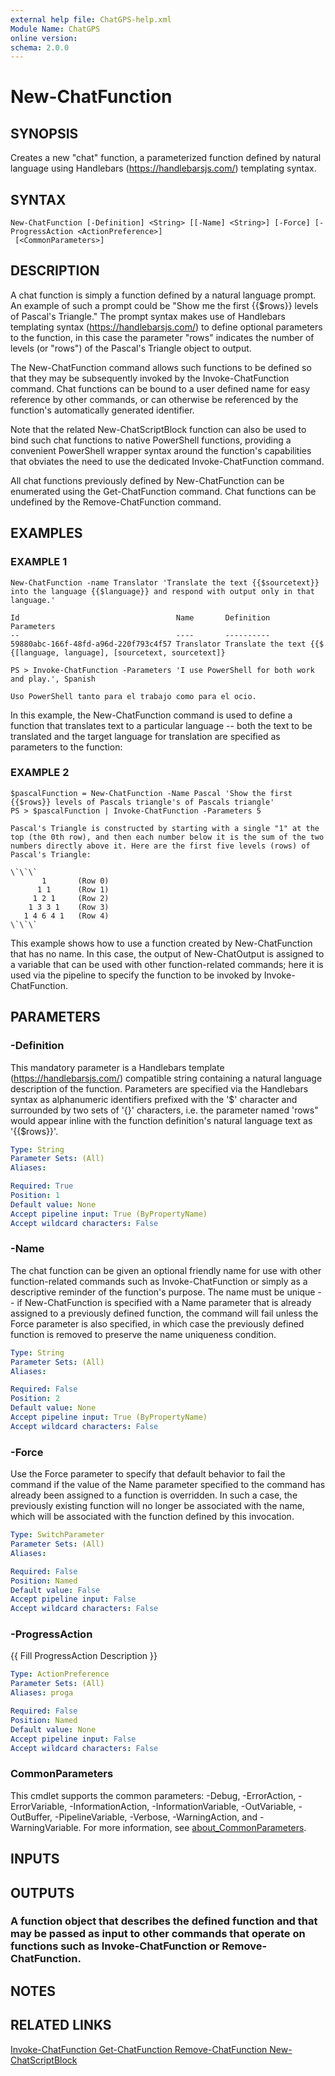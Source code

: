 ```yaml
---
external help file: ChatGPS-help.xml
Module Name: ChatGPS
online version:
schema: 2.0.0
---
```


# New-ChatFunction

## SYNOPSIS
Creates a new "chat" function, a parameterized function defined by natural language using Handlebars (https://handlebarsjs.com/) templating syntax.

## SYNTAX

```
New-ChatFunction [-Definition] <String> [[-Name] <String>] [-Force] [-ProgressAction <ActionPreference>]
 [<CommonParameters>]
```

## DESCRIPTION
A chat function is simply a function defined by a natural language prompt.
An example of such a prompt could be "Show me the first {{$rows}} levels of Pascal's Triangle." The prompt syntax makes use of Handlebars templating syntax (https://handlebarsjs.com/) to define optional parameters to the function, in this case the parameter "rows" indicates the number of levels (or "rows") of the Pascal's Triangle object to output.

The New-ChatFunction command allows such functions to be defined so that they may be subsequently invoked by the Invoke-ChatFunction command.
Chat functions can be bound to a user defined name for easy reference by other commands, or can otherwise be referenced by the function's automatically generated identifier.

Note that the related New-ChatScriptBlock function can also be used to bind such chat functions to native PowerShell functions, providing a convenient PowerShell wrapper syntax around the function's capabilities that obviates the need to use the dedicated Invoke-ChatFunction command.

All chat functions previously defined by New-ChatFunction can be enumerated using the Get-ChatFunction command.
Chat functions can be undefined by the Remove-ChatFunction command.

## EXAMPLES

### EXAMPLE 1
```
New-ChatFunction -name Translator 'Translate the text {{$sourcetext}} into the language {{$language}} and respond with output only in that language.'
 
Id                                   Name       Definition             Parameters
--                                   ----       ----------
59880abc-166f-48fd-a96d-220f793c4f57 Translator Translate the text {{$ {[language, language], [sourcetext, sourcetext]}
 
PS > Invoke-ChatFunction -Parameters 'I use PowerShell for both work and play.', Spanish
 
Uso PowerShell tanto para el trabajo como para el ocio.
```

In this example, the New-ChatFunction command is used to define a function that translates text to a particular language -- both the text to be translated and the target language for translation are specified as parameters to the function:

### EXAMPLE 2
```
$pascalFunction = New-ChatFunction -Name Pascal 'Show the first {{$rows}} levels of Pascals triangle's of Pascals triangle'
PS > $pascalFunction | Invoke-ChatFunction -Parameters 5
 
Pascal's Triangle is constructed by starting with a single "1" at the top (the 0th row), and then each number below it is the sum of the two numbers directly above it. Here are the first five levels (rows) of Pascal's Triangle:
 
\`\`\`
       1       (Row 0)
      1 1      (Row 1)
     1 2 1     (Row 2)
    1 3 3 1    (Row 3)
   1 4 6 4 1   (Row 4)
\`\`\`
```

This example shows how to use a function created by New-ChatFunction that has no name.
In this case, the output of New-ChatOutput is assigned to a variable that can be used with other function-related commands; here it is used via the pipeline to specify the function to be invoked by Invoke-ChatFunction.

## PARAMETERS

### -Definition
This mandatory parameter is a Handlebars template (https://handlebarsjs.com/) compatible string containing a natural language description of the function.
Parameters are specified via the Handlebars syntax as alphanumeric identifiers prefixed with the '$' character and surrounded by two sets of '{}' characters, i.e.
the parameter named 'rows" would appear inline with the function definition's natural language text as '{{$rows}}'.

```yaml
Type: String
Parameter Sets: (All)
Aliases:

Required: True
Position: 1
Default value: None
Accept pipeline input: True (ByPropertyName)
Accept wildcard characters: False
```

### -Name
The chat function can be given an optional friendly name for use with other function-related commands such as Invoke-ChatFunction or simply as a descriptive reminder of the function's purpose.
The name must be unique -- if New-ChatFunction is specified with a Name parameter that is already assigned to a previously defined function, the command will fail unless the Force parameter is also specified, in which case the previously defined function is removed to preserve the name uniqueness condition.

```yaml
Type: String
Parameter Sets: (All)
Aliases:

Required: False
Position: 2
Default value: None
Accept pipeline input: True (ByPropertyName)
Accept wildcard characters: False
```

### -Force
Use the Force parameter to specify that default behavior to fail the command if the value of the Name parameter specified to the command has already been assigned to a function is overridden.
In such a case, the previously existing function will no longer be associated with the name, which will be associated with the function defined by this invocation.

```yaml
Type: SwitchParameter
Parameter Sets: (All)
Aliases:

Required: False
Position: Named
Default value: False
Accept pipeline input: False
Accept wildcard characters: False
```

### -ProgressAction
{{ Fill ProgressAction Description }}

```yaml
Type: ActionPreference
Parameter Sets: (All)
Aliases: proga

Required: False
Position: Named
Default value: None
Accept pipeline input: False
Accept wildcard characters: False
```

### CommonParameters
This cmdlet supports the common parameters: -Debug, -ErrorAction, -ErrorVariable, -InformationAction, -InformationVariable, -OutVariable, -OutBuffer, -PipelineVariable, -Verbose, -WarningAction, and -WarningVariable. For more information, see [about_CommonParameters](http://go.microsoft.com/fwlink/?LinkID=113216).

## INPUTS

## OUTPUTS

### A function object that describes the defined function and that may be passed as input to other commands that operate on functions such as Invoke-ChatFunction or Remove-ChatFunction.
## NOTES

## RELATED LINKS

[Invoke-ChatFunction
Get-ChatFunction
Remove-ChatFunction
New-ChatScriptBlock]()


